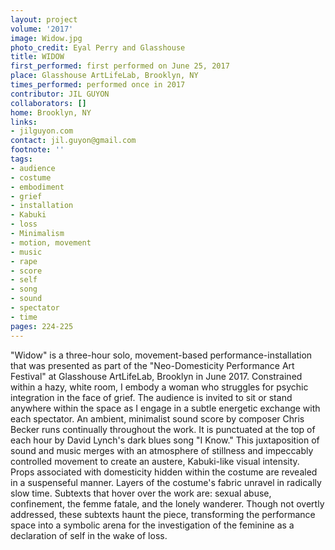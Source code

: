 ```yaml
---
layout: project
volume: '2017'
image: Widow.jpg
photo_credit: Eyal Perry and Glasshouse
title: WIDOW
first_performed: first performed on June 25, 2017
place: Glasshouse ArtLifeLab, Brooklyn, NY
times_performed: performed once in 2017
contributor: JIL GUYON
collaborators: []
home: Brooklyn, NY
links:
- jilguyon.com
contact: jil.guyon@gmail.com
footnote: ''
tags:
- audience
- costume
- embodiment
- grief
- installation
- Kabuki
- loss
- Minimalism
- motion, movement
- music
- rape
- score
- self
- song
- sound
- spectator
- time
pages: 224-225
---
```


"Widow" is a three-hour solo, movement-based performance-installation that was presented as part of the "Neo-Domesticity Performance Art Festival" at Glasshouse ArtLifeLab, Brooklyn in June 2017. Constrained within a hazy, white room, I embody a woman who struggles for psychic integration in the face of grief. The audience is invited to sit or stand anywhere within the space as I engage in a subtle energetic exchange with each spectator. An ambient, minimalist sound score by composer Chris Becker runs continually throughout the work. It is punctuated at the top of each hour by David Lynch's dark blues song "I Know." This juxtaposition of sound and music merges with an atmosphere of stillness and impeccably controlled movement to create an austere, Kabuki-like visual intensity. Props associated with domesticity hidden within the costume are revealed in a suspenseful manner. Layers of the costume's fabric unravel in radically slow time. Subtexts that hover over the work are: sexual abuse, confinement, the femme fatale, and the lonely wanderer. Though not overtly addressed, these subtexts haunt the piece, transforming the performance space into a symbolic arena for the investigation of the feminine as a declaration of self in the wake of loss.
